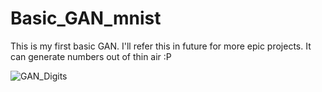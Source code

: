 # Basic_GAN_mnist
This is my first basic GAN. I'll refer this in future for more epic projects.
It can generate numbers out of thin air :P




![GAN_Digits](https://user-images.githubusercontent.com/36446402/54750573-23729900-4bfe-11e9-9ee3-ab2f0681a484.gif)
